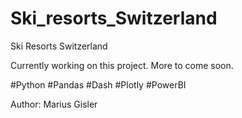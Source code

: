 # Ski_resorts_Switzerland
Ski Resorts Switzerland


Currently working on this project. More to come soon.

#Python #Pandas #Dash #Plotly #PowerBI


Author: Marius Gisler
